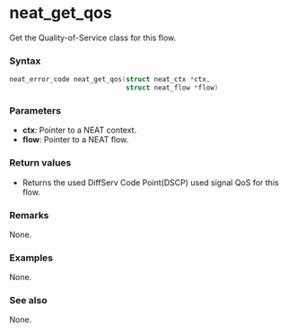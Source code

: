 # neat_get_qos

Get the Quality-of-Service class for this flow.

### Syntax

```c
neat_error_code neat_get_qos(struct neat_ctx *ctx,
                             struct neat_flow *flow)
```

### Parameters

- **ctx**: Pointer to a NEAT context.
- **flow**: Pointer to a NEAT flow.

### Return values

- Returns the used DiffServ Code Point(DSCP) used signal QoS for this flow.

### Remarks

None.

### Examples

None.

### See also

None.
